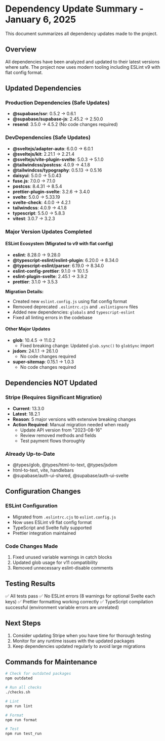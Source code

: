 # Dependency Update Summary - January 6, 2025

This document summarizes all dependency updates made to the project.

## Overview

All dependencies have been analyzed and updated to their latest versions where safe. The project now uses modern tooling including ESLint v9 with flat config format.

## Updated Dependencies

### Production Dependencies (Safe Updates)
- **@supabase/ssr**: 0.5.2 → 0.6.1
- **@supabase/supabase-js**: 2.45.2 → 2.50.0
- **resend**: 3.5.0 → 4.5.2 (No code changes required)

### DevDependencies (Safe Updates)
- **@sveltejs/adapter-auto**: 6.0.0 → 6.0.1
- **@sveltejs/kit**: 2.21.1 → 2.21.4
- **@sveltejs/vite-plugin-svelte**: 5.0.3 → 5.1.0
- **@tailwindcss/postcss**: 4.0.9 → 4.1.8
- **@tailwindcss/typography**: 0.5.13 → 0.5.16
- **daisyui**: 5.0.0 → 5.0.43
- **fuse.js**: 7.0.0 → 7.1.0
- **postcss**: 8.4.31 → 8.5.4
- **prettier-plugin-svelte**: 3.2.6 → 3.4.0
- **svelte**: 5.0.0 → 5.33.19
- **svelte-check**: 4.0.0 → 4.2.1
- **tailwindcss**: 4.0.9 → 4.1.8
- **typescript**: 5.5.0 → 5.8.3
- **vitest**: 3.0.7 → 3.2.3

### Major Version Updates Completed

#### ESLint Ecosystem (Migrated to v9 with flat config)
- **eslint**: 8.28.0 → 9.28.0
- **@typescript-eslint/eslint-plugin**: 6.20.0 → 8.34.0
- **@typescript-eslint/parser**: 6.19.0 → 8.34.0
- **eslint-config-prettier**: 9.1.0 → 10.1.5
- **eslint-plugin-svelte**: 2.45.1 → 3.9.2
- **prettier**: 3.1.0 → 3.5.3

**Migration Details:**
- Created new `eslint.config.js` using flat config format
- Removed deprecated `.eslintrc.cjs` and `.eslintignore` files
- Added new dependencies: `globals` and `typescript-eslint`
- Fixed all linting errors in the codebase

#### Other Major Updates
- **glob**: 10.4.5 → 11.0.2
  - Fixed breaking change: Updated `glob.sync()` to `globSync` import
- **jsdom**: 24.1.1 → 26.1.0
  - No code changes required
- **super-sitemap**: 0.15.1 → 1.0.3
  - No code changes required

## Dependencies NOT Updated

### Stripe (Requires Significant Migration)
- **Current**: 13.3.0
- **Latest**: 18.2.1
- **Reason**: 5 major versions with extensive breaking changes
- **Action Required**: Manual migration needed when ready
  - Update API version from "2023-08-16"
  - Review removed methods and fields
  - Test payment flows thoroughly

### Already Up-to-Date
- @types/glob, @types/html-to-text, @types/jsdom
- html-to-text, vite, handlebars
- @supabase/auth-ui-shared, @supabase/auth-ui-svelte

## Configuration Changes

### ESLint Configuration
- Migrated from `.eslintrc.cjs` to `eslint.config.js`
- Now uses ESLint v9 flat config format
- TypeScript and Svelte fully supported
- Prettier integration maintained

### Code Changes Made
1. Fixed unused variable warnings in catch blocks
2. Updated glob usage for v11 compatibility
3. Removed unnecessary eslint-disable comments

## Testing Results

✅ All tests pass
✅ No ESLint errors (8 warnings for optional Svelte each keys)
✅ Prettier formatting working correctly
✅ TypeScript compilation successful (environment variable errors are unrelated)

## Next Steps

1. Consider updating Stripe when you have time for thorough testing
2. Monitor for any runtime issues with the updated packages
3. Keep dependencies updated regularly to avoid large migrations

## Commands for Maintenance

```bash
# Check for outdated packages
npm outdated

# Run all checks
./checks.sh

# Lint
npm run lint

# Format
npm run format

# Test
npm run test_run
```